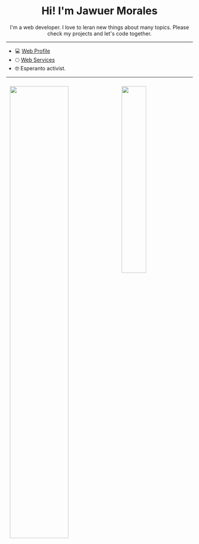 <h1 style="text-align:center;">Hi! I'm Jawuer Morales</h1>

<p style="text-align:center;">I'm a web developer. I love to leran new things about many topics. Please check my projects and let's code together.</p>

***

* 💻 <a href="http://jawuer.com" target="_blank" >Web Profile</a>
* 🌕 <a href="http://verdaluno.com" target="_blank" >Web Services</a>
* 🤓 Esperanto activist.

***

<img style="padding:2%; float:left;" src="https://github-readme-stats.vercel.app/api?username=jawuermkr&show_icons=true&title_color=fff&icon_color=79ff97&text_color=9f9f9f&bg_color=151515" width="56%">

<img style="padding:2%; float:left;" src="https://github-readme-stats.vercel.app/api/top-langs/?username=jawuermkr&langs_count=8&layout=compact&title_color=fff&icon_color=79ff97&text_color=9f9f9f&bg_color=151515" width="36%">